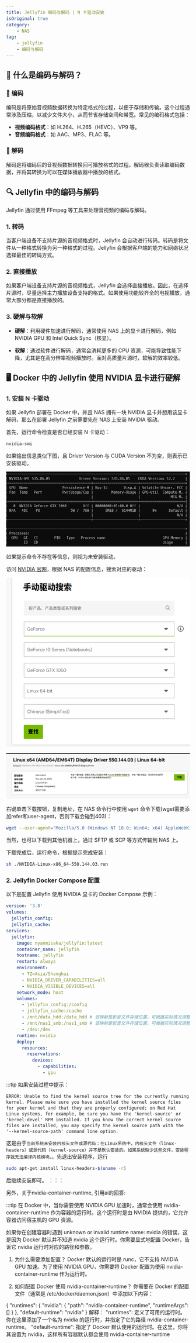 ```yaml
---
title: Jellyfin 编码与解码 | N 卡驱动安装
isOriginal: true
category:
    - NAS
tag:
    - jellyfin
    - 编码与解码
---
```


## 🎥 什么是编码与解码？

### 📡 编码

编码是将原始音视频数据转换为特定格式的过程，以便于存储和传输。这个过程通常涉及压缩，以减少文件大小，从而节省存储空间和带宽。常见的编码格式包括：

- **视频编码格式**：如 H.264、H.265（HEVC）、VP9 等。
- **音频编码格式**：如 AAC、MP3、FLAC 等。

### 🔄 解码

解码是将编码后的音视频数据转换回可播放格式的过程。解码器负责读取编码数据，并将其转换为可以在媒体播放器中播放的格式。

## 🔍 Jellyfin 中的编码与解码

Jellyfin 通过使用 FFmpeg 等工具来处理音视频的编码与解码。

### 1. **转码**

当客户端设备不支持片源的音视频格式时，Jellyfin 会自动进行转码。转码是将文件从一种格式转换为另一种格式的过程。Jellyfin 会根据客户端的能力和网络状况选择最佳的转码方式。

### 2. **直接播放**

如果客户端设备支持片源的音视频格式，Jellyfin 会选择直接播放。因此，在选择片源时，尽量选择主力播放设备支持的格式。如果使用功能较齐全的电视播放，通常大部分都是直接播放的。

### 3. **硬解与软解**

- **硬解**：利用硬件加速进行解码，通常使用 NAS 上的显卡进行解码，例如 NVIDIA GPU 和 Intel Quick Sync（核显）。
  
- **软解**：通过软件进行解码，通常会消耗更多的 CPU 资源，可能导致性能下降，尤其是在高分辨率视频播放时。面对高质量片源时，软解的效率较低。

## 🖥️ Docker 中的 Jellyfin 使用 NVIDIA 显卡进行硬解

### 1. 安装 N 卡驱动

如果 Jellyfin 部署在 Docker 中，并且 NAS 拥有一块 NVIDIA 显卡并想用该显卡解码，那么在部署 Jellyfin 之前需要先在 NAS 上安装 NVIDIA 驱动。

首先，运行命令检查是否已经安装 N 卡驱动：

```bash
nvidia-smi
```

如果输出信息类似下图，且 Driver Version 与 CUDA Version 不为空，则表示已安装驱动。

![nvidia-smi 输出信息](/assets/images/nas/jellyfin/j-5.png)

如果提示命令不存在等信息，则视为未安装驱动。

访问 [NVIDIA 官网](https://www.nvidia.cn/drivers/lookup/)，根据 NAS 的配置信息，搜索对应的驱动：

![搜索驱动](/assets/images/nas/jellyfin/j-6.png)

![搜索结果](/assets/images/nas/jellyfin/j-7.png)

右键单击下载按钮，复制地址，在 NAS 命令行中使用 `wget` 命令下载(wget需要添加refer和user-agent，否则下载会碰到403)：

```bash
wget --user-agent="Mozilla/5.0 (Windows NT 10.0; Win64; x64) AppleWebKit/537.36 (KHTML, like Gecko) Chrome/91.0.4472.124 Safari/537.36" --header="Referer: https://www.nvidia.cn/" https://cn.download.nvidia.com/XFree86/Linux-x86_64/570.133.07/NVIDIA-Linux-x86_64-570.133.07.run
```

当然，也可以下载到其他机器上，通过 SFTP 或 SCP 等方式传输到 NAS 上。

下载完成后，运行命令，根据提示完成安装：

```bash
sh ./NVIDIA-Linux-x86_64-550.144.03.run
```

### 2. Jellyfin Docker Compose 配置

以下是配置 Jellyfin 使用 NVIDIA 显卡的 Docker Compose 示例：

```yaml
version: '3.8'
volumes:
  jellyfin_config:
  jellyfin_cache:
services:
  jellyfin:
    image: nyanmisaka/jellyfin:latest
    container_name: jellyfin
    hostname: jellyfin
    restart: always
    environment:
      - TZ=Asia/Shanghai
      - NVIDIA_DRIVER_CAPABILITIES=all
      - NVIDIA_VISIBLE_DEVICES=all
    network_mode: host
    volumes:
      - jellyfin_config:/config
      - jellyfin_cache:/cache
      - /mnt/data_hdd:/data_hdd # 该映射是影音文件存储位置，可根据实际情况调整
      - /mnt/nas1_smb:/nas1_smb # 该映射是影音文件存储位置，可根据实际情况调整
      - /dev:/dev
    runtime: nvidia
    deploy:
      resources:
        reservations:
          devices:
            - capabilities: 
              - gpu
```

:::tip
如果安装过程中提示：
```
ERROR: Unable to find the kernel source tree for the currently running kernel. Please make sure you have installed the kernel source files for your kernel and that they are properly configured; on Red Hat Linux systems, for example, be sure you have the 'kernel-source' or 'kernel-devel' RPM installed. If you know the correct kernel source files are installed, you may specify the kernel source path with the '--kernel-source-path' command line option.
```

这是由于`当前系统未安装内核头文件或源代码：在Linux系统中，内核头文件（linux-headers）或源代码（kernel-source）并不是默认安装的。如果系统缺少这些文件，安装程序就无法编译内核模块。`。先退出安装程序，运行

```bash
sudo apt-get install linux-headers-$(uname -r)
```
后继续安装即可。
：：：

另外，关于nvidia-container-runtime, 引用ai的回答:

:::tip
在 Docker 中，当你需要使用 NVIDIA GPU 加速时，通常会使用 nvidia-container-runtime 作为容器的运行时。这个运行时是由 NVIDIA 提供的，它允许容器访问宿主机的 GPU 资源。

如果你在创建容器时遇到 unknown or invalid runtime name: nvidia 的错误，这是因为 Docker 默认并不知道 nvidia 这个运行时。你需要显式地配置 Docker，告诉它 nvidia 运行时对应的路径和参数。

1. 为什么需要添加配置？
Docker 默认的运行时是 runc，它不支持 NVIDIA GPU 加速。为了使用 NVIDIA GPU，你需要将 Docker 配置为使用 nvidia-container-runtime 作为运行时。

2. 如何配置 Docker 使用 nvidia-container-runtime？
你需要在 Docker 的配置文件（通常是 /etc/docker/daemon.json）中添加以下内容：

{
    "runtimes": {
        "nvidia": {
            "path": "nvidia-container-runtime",
            "runtimeArgs": []
        }
    },
    "default-runtime": "nvidia"
}
解释：
"runtimes": 定义了可用的运行时。你在这里添加了一个名为 nvidia 的运行时，并指定了它的路径 nvidia-container-runtime。
"default-runtime": 指定了 Docker 默认使用的运行时。在这里，你将其设置为 nvidia，这样所有容器默认都会使用 nvidia-container-runtime
```